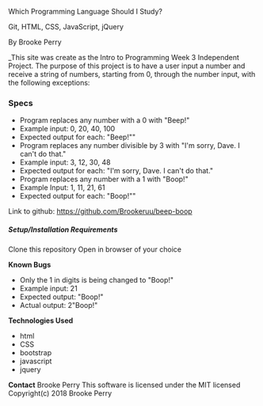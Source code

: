 Which Programming Language Should I Study?

Git, HTML, CSS, JavaScript, jQuery

By Brooke Perry

_This site was create as the Intro to Programming Week 3 Independent Project. The purpose of this project is to have a user input a number and receive a string of numbers, starting from 0, through the number input, with the following exceptions:


### Specs
* Program replaces any number with a 0 with "Beep!"
 * Example input: 0, 20, 40, 100
 * Expected output for each: "Beep!""
* Program replaces any number divisible by 3 with "I'm sorry, Dave. I can't do that."
 * Example input: 3, 12, 30, 48
 * Expected output for each: "I'm sorry, Dave. I can't do that."
* Program replaces any number with a 1 with "Boop!"
 * Example Input: 1, 11, 21, 61
 * Expected output for each: "Boop!""

Link to github: https://github.com/Brookeruu/beep-boop

##### Setup/Installation Requirements
Clone this repository
Open in browser of your choice


**Known Bugs**
 * Only the 1 in digits is being changed to "Boop!"
 * Example input: 21
 * Expected output: "Boop!"
 * Actual output: 2"Boop!"

**Technologies Used**
* html
* CSS
* bootstrap
* javascript
* jquery

**Contact** Brooke Perry
This software is licensed under the MIT licensed
Copyright(c) 2018 Brooke Perry
